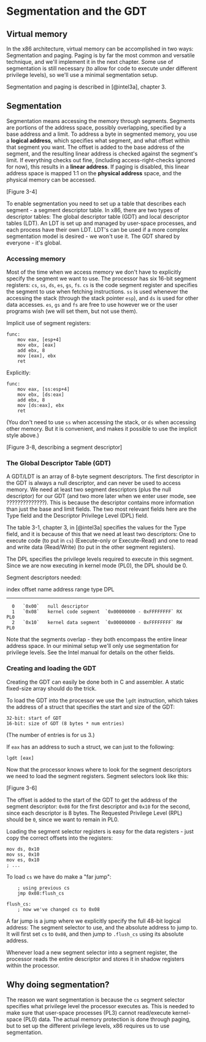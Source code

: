 # Segmentation and the GDT

## Virtual memory

In the x86 architecture, virtual memory can be accomplished in two ways:
Segmentation and paging. Paging is by far the most common and versatile
technique, and we'll implement it in the next chapter. Some use of segmentation
is still necessary (to allow for code to execute under different privilege
levels), so we'll use a minimal segmentation setup.

Segmentation and paging is described in [@intel3a], chapter 3.

## Segmentation

Segmentation means accessing the memory through segments. Segments are portions
of the address space, possibly overlapping, specified by a base address and a
limit. To address a byte in segmented memory, you use a **logical address**,
which specifies what segment, and what offset within that segment you want. The
offset is added to the base address of the segment, and the resulting linear
address is checked against the segment's limit. If everything checks out fine,
(including access-right-checks ignored for now), this results in a **linear
address**. If paging is disabled, this linear address space is mapped 1:1 on
the **physical address** space, and the physical memory can be accessed.

[Figure 3-4]

To enable segmentation you need to set up a table that describes each segment -
a segment descriptor table. In x86, there are two types of descriptor tables:
The global descriptor table (GDT) and local descriptor tables (LDT). An LDT is
set up and managed by user-space processes, and each process have their own LDT.
LDT's can be used if a more complex segmentation model is desired - we won't
use it. The GDT shared by everyone - it's global.

### Accessing memory

Most of the time when we access memory we don't have to explicitly specify the
segment we want to use. The processor has six 16-bit segment registers: `cs`,
`ss`, `ds`, `es`, `gs`, `fs`. `cs` is the code segment register and specifies
the segment to use when fetching instructions. `ss` is used whenever the
accessing the stack (through the stack pointer `esp`), and `ds` is used for
other data accesses. `es`, `gs` and `fs` are free to use however we or the user
programs wish (we will set them, but not use them).

Implicit use of segment registers:

    func:
        mov eax, [esp+4]
        mov ebx, [eax]
        add ebx, 8
        mov [eax], ebx
        ret

Explicitly:

    func:
        mov eax, [ss:esp+4]
        mov ebx, [ds:eax]
        add ebx, 8
        mov [ds:eax], ebx
        ret

(You don't need to use `ss` when accessing the stack, or `ds` when accessing
other memory. But it is convenient, and makes it possible to use the implicit
style above.)

[Figure 3-8, describing a segment descriptor]

### The Global Descriptor Table (GDT)

A GDT/LDT is an array of 8-byte segment descriptors. The first descriptor in
the GDT is always a null descriptor, and can never be used to access memory. We
need at least two segment descriptors (plus the null descriptor) for our GDT
(and two more later when we enter user mode, see ??????????????). This is
because the descriptor contains more information than just the base and limit
fields. The two most relevant fields here are the Type field and the Descriptor
Privilege Level (DPL) field.

The table 3-1, chapter 3, in [@intel3a] specifies the values for the Type field,
and it is because of this that we need at least two descriptors: One to execute
code (to put in `cs`) (Execute-only or Execute-Read) and one to read and write
data (Read/Write) (to put in the other segment registers).

The DPL specifies the privilege levels required to execute in this segment.
Since we are now executing in kernel mode (PL0), the DPL should be 0.

Segment descriptors needed:

  index   offset   name                 address range             type   DPL
 ------  -------   -------------------  ------------------------- -----  ----
      0   `0x00`   null descriptor
      1   `0x08`   kernel code segment  `0x00000000 - 0xFFFFFFFF` RX     PL0
      2   `0x10`   kernel data segment  `0x00000000 - 0xFFFFFFFF` RW     PL0

Note that the segments overlap - they both encompass the entire linear address
space. In our minimal setup we'll only use segmentation for privilege levels.
See the Intel manual for details on the other fields.

### Creating and loading the GDT

Creating the GDT can easily be done both in C and assembler. A static
fixed-size array should do the trick.

To load the GDT into the processor we use the `lgdt` instruction, which takes
the address of a struct that specifies the start and size of the GDT:

    32-bit: start of GDT
    16-bit: size of GDT (8 bytes * num entries)

(The number of entries is for us 3.)

If `eax` has an address to such a struct, we can just to the following:

    lgdt [eax]

Now that the processor knows where to look for the segment descriptors we need
to load the segment registers. Segment selectors look like this:

[Figure 3-6]

The offset is added to the start of the GDT to get the address of the segment
descriptor: `0x08` for the first descriptor and `0x10` for the second, since
each descriptor is 8 bytes. The Requested Privilege Level (RPL) should be `0`,
since we want to remain in PL0.

Loading the segment selector registers is easy for the data registers - just
copy the correct offsets into the registers:

    mov ds, 0x10
    mov ss, 0x10
    mov es, 0x10
    ; ...

To load `cs` we have do make a "far jump":

        ; using previous cs
        jmp 0x08:flush_cs

    flush_cs:
        ; now we've changed cs to 0x08

A far jump is a jump where we explicitly specify the full 48-bit logical
address: The segment selector to use, and the absolute address to jump to. It
will first set `cs` to `0x08`, and then jump to `.flush_cs` using its absolute
address.

Whenever load a new segment selector into a segment register, the processor
reads the entire descriptor and stores it in shadow registers within the
processor.

## Why doing segmentation?

The reason we want segmentation is because the `cs` segment selector specifies
what privilege level the processor executes as. This is needed to make sure
that user-space processes (PL3) cannot read/execute kernel-space (PL0) data.
The actual memory protection is done through paging, but to set up the
different privilege levels, x86 requires us to use segmentation.
